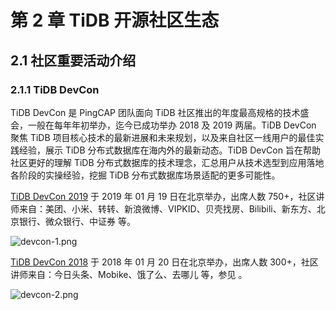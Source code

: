 # 第 2 章 TiDB 开源社区生态

## 2.1 社区重要活动介绍

### 2.1.1 TiDB DevCon

TiDB DevCon 是 PingCAP 团队面向 TiDB 社区推出的年度最高规格的技术盛会，一般在每年年初举办，迄今已成功举办 2018 及 2019 两届。TiDB DevCon 聚焦 TiDB 项目核心技术的最新进展和未来规划，以及来自社区一线用户的最佳实践经验，展示 TiDB 分布式数据库在海内外的最新动态。TiDB DevCon 旨在帮助社区更好的理解 TiDB 分布式数据库的技术理念，汇总用户从技术选型到应用落地各阶段的实操经验，挖掘 TiDB 分布式数据库场景适配的更多可能性。

[TiDB DevCon 2019](https://pingcap.com/community-cn/devcon2019/) 于 2019 年 01 月 19 日在北京举办，出席人数 750+，社区讲师来自：美团、小米、转转、新浪微博、VIPKID、贝壳找房、Bilibili、新东方、北京银行、微众银行、中证券 等。

![devcon-1.png](res/session5/chapter2/events/devcon-1.png)

[TiDB DevCon 2018](https://pingcap.com/community-cn/devcon2018/) 于 2018 年 01 月 20 日在北京举办，出席人数 300+，社区讲师来自：今日头条、Mobike、饿了么、去哪儿 等，参见 。

![devcon-2.png](res/session5/chapter2/events/devcon-2.png)
